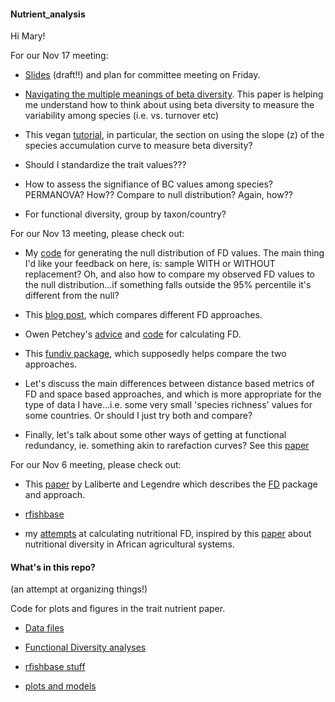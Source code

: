 #### Nutrient_analysis

Hi Mary!


For our Nov 17 meeting:

* [Slides](https://docs.google.com/presentation/d/1yBjuN8BPX3dm4EXpsVULtySWWB433Re6pppF3uW3OOU/edit#slide=id.gd3e5c3894_0_194) (draft!!) and plan for committee meeting on Friday.

* [Navigating the multiple meanings of beta diversity](http://onlinelibrary.wiley.com/doi/10.1111/j.1461-0248.2010.01552.x/abstract). This paper is helping me understand how to think about using beta diversity to measure the variability among species (i.e. vs. turnover etc)

* This vegan [tutorial](https://cran.r-project.org/web/packages/vegan/vignettes/diversity-vegan.pdf), in particular, the section on using the slope (z) of the species accumulation curve to measure beta diversity?

* Should I standardize the trait values???

* How to assess the signifiance of BC values among species? PERMANOVA? How?? Compare to null distribution? Again, how??

* For functional diversity, group by taxon/country?

For our Nov 13 meeting, please check out:

* My [code](https://github.com/JoeyBernhardt/Nutrient_analysis/blob/master/Functional_Diversity/FD.null.Rmd) for generating the null distribution of FD values. The main thing I'd like your feedback on here, is: sample WITH or WITHOUT replacement? Oh, and also how to compare my observed FD values to the null distribution...if something falls outside the 95% percentile it's different from the null?

* This [blog post](http://www.r-bloggers.com/on-functional-diversity-metrics/), which compares different FD approaches.

* Owen Petchey's [advice](http://www.thetrophiclink.org/resources/calculating-fd/) and [code](https://github.com/opetchey/ttl-resources/tree/master/functional_diversity) for calculating FD.

* This [fundiv package](https://github.com/ibartomeus/fundiv), which supposedly  helps compare the two approaches.

* Let's discuss the main differences between distance based metrics of FD and space based approaches, and which is more appropriate for the type of data I have...i.e. some very small 'species richness' values for some countries. Or should I just try both and compare?

* Finally, let's talk about some other ways of getting at functional redundancy, ie. something akin to rarefaction curves? See this [paper](http://onlinelibrary.wiley.com/store/10.1111/j.2041-210X.2011.00178.x/asset/j.2041-210X.2011.00178.x.pdf;jsessionid=7F185D0F8E4890891857EB8C60F53497.f01t04?v=1&t=igwds46p&s=20739ebd17f769aa704a0a6822b7575ac8413968)





For our Nov 6 meeting, please check out:

* This [paper](http://www.esajournals.org/doi/abs/10.1890/08-2244.1) by Laliberte and Legendre which describes the [FD](https://cran.r-project.org/web/packages/FD/index.html) package and approach.


* [rfishbase](https://github.com/ropensci/rfishbase)

* my [attempts](https://github.com/JoeyBernhardt/Nutrient_analysis/tree/master/Functional_Diversity) at calculating nutritional FD, inspired by this [paper](http://journals.plos.org/plosone/article?id=10.1371/journal.pone.0021235) about nutritional diversity in African agricultural systems.





#### What's in this repo?
(an attempt at organizing things!)

Code for plots and figures in the trait nutrient paper. 


* [Data files](https://github.com/JoeyBernhardt/Nutrient_analysis/tree/master/data)



* [Functional Diversity analyses](https://github.com/JoeyBernhardt/Nutrient_analysis/tree/master/Functional_Diversity)


* [rfishbase stuff](https://github.com/JoeyBernhardt/Nutrient_analysis/tree/master/rfishbase)



* [plots and models](https://github.com/JoeyBernhardt/Nutrient_analysis/tree/master/R_Plots_models)

